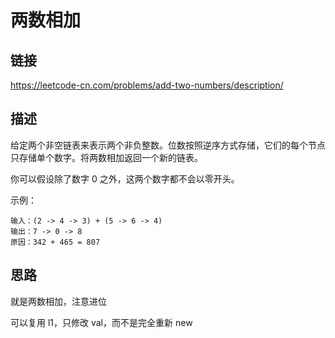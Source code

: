 # 两数相加

## 链接
https://leetcode-cn.com/problems/add-two-numbers/description/

## 描述
给定两个非空链表来表示两个非负整数。位数按照逆序方式存储，它们的每个节点只存储单个数字。将两数相加返回一个新的链表。  

你可以假设除了数字 0 之外，这两个数字都不会以零开头。  

示例：
```text
输入：(2 -> 4 -> 3) + (5 -> 6 -> 4)
输出：7 -> 0 -> 8
原因：342 + 465 = 807
```

## 思路
就是两数相加，注意进位

可以复用 l1，只修改 val，而不是完全重新 new
